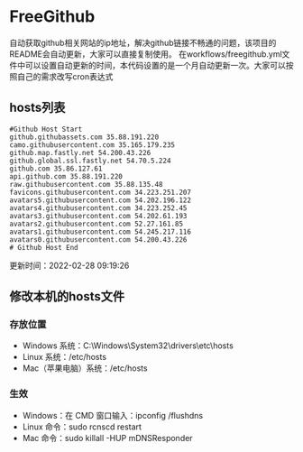 # FreeGithub
自动获取github相关网站的ip地址，解决github链接不畅通的问题，该项目的README会自动更新，大家可以直接复制使用。
在workflows/freegithub.yml文件中可以设置自动更新的时间，本代码设置的是一个月自动更新一次。大家可以按照自己的需求改写cron表达式

## hosts列表
```base
#Github Host Start
github.githubassets.com 35.88.191.220
camo.githubusercontent.com 35.165.179.235
github.map.fastly.net 54.200.43.226
github.global.ssl.fastly.net 54.70.5.224
github.com 35.86.127.61
api.github.com 35.88.191.220
raw.githubusercontent.com 35.88.135.48
favicons.githubusercontent.com 34.223.251.207
avatars5.githubusercontent.com 54.202.196.122
avatars4.githubusercontent.com 34.223.252.45
avatars3.githubusercontent.com 54.202.61.193
avatars2.githubusercontent.com 52.27.161.85
avatars1.githubusercontent.com 54.245.217.116
avatars0.githubusercontent.com 54.200.43.226
# Github Host End
```

更新时间：2022-02-28 09:19:26

## 修改本机的hosts文件
### 存放位置
* Windows 系统：C:\Windows\System32\drivers\etc\hosts
* Linux 系统：/etc/hosts
* Mac（苹果电脑）系统：/etc/hosts

### 生效
* Windows：在 CMD 窗口输入：ipconfig /flushdns
* Linux 命令：sudo rcnscd restart
* Mac 命令：sudo killall -HUP mDNSResponder